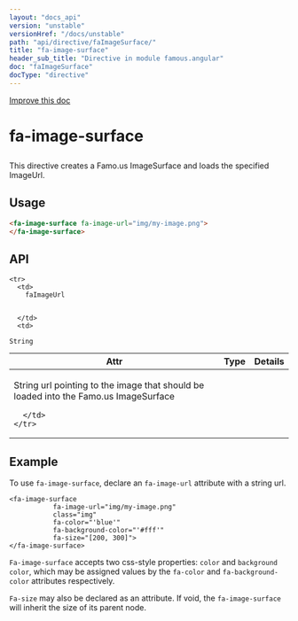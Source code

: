 ```yaml
---
layout: "docs_api"
version: "unstable"
versionHref: "/docs/unstable"
path: "api/directive/faImageSurface/"
title: "fa-image-surface"
header_sub_title: "Directive in module famous.angular"
doc: "faImageSurface"
docType: "directive"
---
```


<div class="improve-docs">
  <a href='https://github.com/Famous/famous-angular/edit/master/src/scripts/directives/fa-image-surface.js#L1'>
    Improve this doc
  </a>
</div>




<h1 class="api-title">

  fa-image-surface



</h1>





This directive creates a Famo.us ImageSurface and loads
the specified ImageUrl.








  
<h2 id="usage">Usage</h2>
  
```html
<fa-image-surface fa-image-url="img/my-image.png">
</fa-image-surface>
```
  
  
<h2 id="api" style="clear:both;">API</h2>

<table class="table" style="margin:0;">
  <thead>
    <tr>
      <th>Attr</th>
      <th>Type</th>
      <th>Details</th>
    </tr>
  </thead>
  <tbody>
    
    <tr>
      <td>
        faImageUrl
        
        
      </td>
      <td>
        
  <code>String</code>
      </td>
      <td>
        <p>String url pointing to the image that should be loaded into the Famo.us ImageSurface</p>

        
      </td>
    </tr>
    
  </tbody>
</table>

  

  



<h2 id="example">Example</h2><p>To use <code>fa-image-surface</code>, declare an <code>fa-image-url</code> attribute with a string url.</p>
<pre><code class="lang-html">&lt;fa-image-surface
           fa-image-url=&quot;img/my-image.png&quot;
           class=&quot;img&quot;
           fa-color=&quot;&#39;blue&#39;&quot;
           fa-background-color=&quot;&#39;#fff&#39;&quot;
           fa-size=&quot;[200, 300]&quot;&gt;
&lt;/fa-image-surface&gt;</code></pre>
<p><code>Fa-image-surface</code> accepts two css-style properties: <code>color</code> and <code>background color</code>, which may be assigned values by the <code>fa-color</code> and <code>fa-background-color</code> attributes respectively.</p>
<p><code>Fa-size</code> may also be declared as an attribute.  If void, the <code>fa-image-surface</code> will inherit the size of its parent node.</p>



